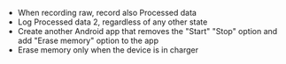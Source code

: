 
- When recording raw, record also Processed data
- Log Processed data 2, regardless of any other state
- Create another Android app that removes the "Start" "Stop"
  option and add "Erase memory" option to the app
- Erase memory only when the device is in charger